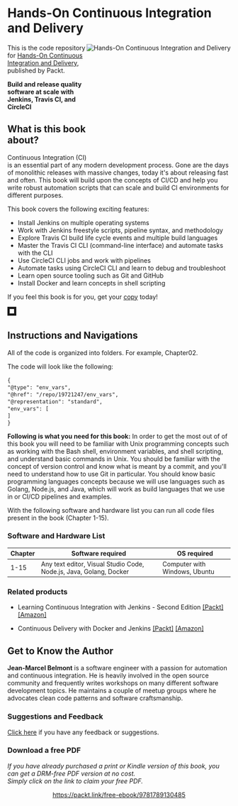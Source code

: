 


# Hands-On Continuous Integration and Delivery

<a href="https://www.packtpub.com/virtualization-and-cloud/hands-continuous-integration-and-delivery?utm_source=github&utm_medium=repository&utm_campaign=9781789130485"><img src="https://www.packtpub.com/sites/default/files/B10424.png" alt="Hands-On Continuous Integration and Delivery" height="256px" align="right"></a>

This is the code repository for [Hands-On Continuous Integration and Delivery](https://www.packtpub.com/virtualization-and-cloud/hands-continuous-integration-and-delivery?utm_source=github&utm_medium=repository&utm_campaign=9781789130485), published by Packt.

**Build and release quality software at scale with Jenkins, Travis CI, and CircleCI**

## What is this book about?
Continuous Integration (CI) is an essential part of any modern development process. Gone are the days of monolithic releases with massive changes, today it's about releasing fast and often. This book will build upon the concepts of CI/CD and help you write robust automation scripts that can scale and build CI environments for different purposes.

This book covers the following exciting features:
* Install Jenkins on multiple operating systems
* Work with Jenkins freestyle scripts, pipeline syntax, and methodology
* Explore Travis CI build life cycle events and multiple build languages
* Master the Travis CI CLI (command-line interface) and automate tasks with the CLI
* Use CircleCI CLI jobs and work with pipelines
* Automate tasks using CircleCI CLI and learn to debug and troubleshoot
* Learn open source tooling such as Git and GitHub
* Install Docker and learn concepts in shell scripting

If you feel this book is for you, get your [copy](https://www.amazon.com/dp/1789130484) today!

<a href="https://www.packtpub.com/?utm_source=github&utm_medium=banner&utm_campaign=GitHubBanner"><img src="https://raw.githubusercontent.com/PacktPublishing/GitHub/master/GitHub.png" 
alt="https://www.packtpub.com/" border="5" /></a>

## Instructions and Navigations
All of the code is organized into folders. For example, Chapter02.

The code will look like the following:
```
{
"@type": "env_vars",
"@href": "/repo/19721247/env_vars",
"@representation": "standard",
"env_vars": [
]
}
```

**Following is what you need for this book:**
In order to get the most out of of this book you will need to be familiar with Unix programming concepts such as working with the Bash shell, environment variables, and shell scripting, and understand basic commands in Unix. You should be familiar with the concept of version control and know what is meant by a commit, and you'll need to understand how to use Git in particular. You should know basic programming languages concepts because we will use languages such as Golang, Node.js, and Java, which will work as build languages that we use in or CI/CD pipelines and examples.

With the following software and hardware list you can run all code files present in the book (Chapter 1-15).
### Software and Hardware List
| Chapter | Software required | OS required |
| -------- | ------------------------------------ | ----------------------------------- |
| 1-15 | Any text editor, Visual Studio Code, Node.js, Java, Golang, Docker | Computer with Windows, Ubuntu |

### Related products <Paste books from the Other books you may enjoy section>
* Learning Continuous Integration with Jenkins - Second Edition [[Packt]](https://www.packtpub.com/virtualization-and-cloud/learning-continuous-integration-jenkins-second-edition?utm_source=github&utm_medium=repository&utm_campaign=9781788479356) [[Amazon]](https://www.amazon.com/dp/1788479351)

* Continuous Delivery with Docker and Jenkins [[Packt]](https://www.packtpub.com/networking-and-servers/continuous-delivery-docker-and-jenkins?utm_source=github&utm_medium=repository&utm_campaign=9781788479356) [[Amazon]](https://www.amazon.com/dp/1787125238)
## Get to Know the Author
**Jean-Marcel Belmont**
is a software engineer with a passion for automation and continuous integration. He is heavily involved in the open source community and frequently writes workshops on many different software development topics. He maintains a couple of meetup groups where he advocates clean code patterns and software craftsmanship.

### Suggestions and Feedback
[Click here](https://docs.google.com/forms/d/e/1FAIpQLSdy7dATC6QmEL81FIUuymZ0Wy9vH1jHkvpY57OiMeKGqib_Ow/viewform) if you have any feedback or suggestions.
### Download a free PDF

 <i>If you have already purchased a print or Kindle version of this book, you can get a DRM-free PDF version at no cost.<br>Simply click on the link to claim your free PDF.</i>
<p align="center"> <a href="https://packt.link/free-ebook/9781789130485">https://packt.link/free-ebook/9781789130485 </a> </p>